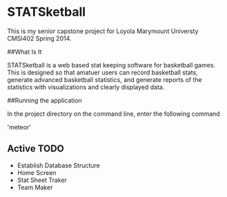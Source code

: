 STATSketball
============

This is my senior capstone project for Loyola Marymount Universty CMSI402 Spring 2014.


##What Is It

STATSketball is a web based stat keeping software for basketball games. This is designed so that amatuer users can record basketball stats, generate advanced basketball statistics, and generate reports of the statistics with visualizations and clearly displayed data. 

##Running the application

In the project directory on the command line, enter the following command

'meteor'

## Active TODO

* Establish Database Structure
* Home Screen
* Stat Sheet Traker
* Team Maker
